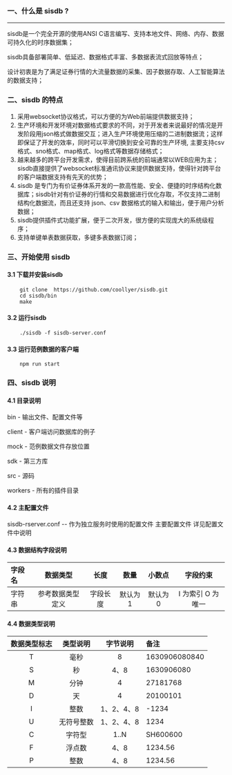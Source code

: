 ### 一、什么是 sisdb ?

---

sisdb是一个完全开源的使用ANSI C语言编写、支持本地文件、网络、内存、数据可持久化的时序数据集；

sisdb具备部署简单、低延迟、数据格式丰富、多数据表流式回放等特点；

设计初衷是为了满足证券行情的大流量数据的采集、因子数据存取、人工智能算法的数据支持；

### 二、sisdb 的特点

1. 采用websocket协议格式，可以方便的为Web前端提供数据支持；
2. 生产环境和开发环境对数据格式要求的不同，对于开发者来说最好的情况是开发阶段用json格式做数据交互；进入生产环境使用压缩的二进制数据流；这样即保证了开发的效率，同时可以平滑切换到安全可靠的生产环境, 主要支持csv格式、sno格式、map格式、log格式等数据存储格式；
3. 越来越多的跨平台开发需求，使得目前跨系统的前端通常以WEB应用为主；sisdb直接提供了websocket标准通讯协议来提供数据支持，使得针对跨平台的客户端数据支持有先天的优势；
4. sisdb 是专门为有价证券体系开发的一款高性能、安全、便捷的时序结构化数据库；sisdb针对有价证券的行情和交易数据进行优化存取，不仅支持二进制结构化数据流，而且还支持 json、csv 数据格式的输入和输出，便于用户分析数据；
5. sisdb提供插件式功能扩展，便于二次开发，很方便的实现庞大的系统级程序；
6. 支持单键单表数据获取，多键多表数据订阅；


### 三、开始使用 sisdb

#### 3.1 下载并安装sisdb

```shell
    git clone  https://github.com/coollyer/sisdb.git
    cd sisdb/bin
    make
```

#### 3.2 运行sisdb

```shell
    ./sisdb -f sisdb-server.conf 
```

#### 3.3 运行范例数据的客户端

```shell
    npm run start
```

### 四、sisdb 说明

#### 4.1 目录说明

   bin - 输出文件、配置文件等

   client - 客户端访问数据库的例子

   mock - 范例数据文件存放位置
 
   sdk - 第三方库

   src - 源码

   workers - 所有的插件目录

#### 4.2 主配置文件

sisdb-rserver.conf  -- 作为独立服务时使用的配置文件
主要配置文件
详见配置文件中说明

#### 4.3 数据结构字段说明

   | 字段名     | 数据类型 | 长度 | 数量 | 小数点 | 字段约束 | 
   | :---      | :----: | :----: | :----: | :----: | :----: |
   | 字符串     | 参考数据类型定义 | 字段长度 | 默认为1 | 默认为0 | I 为索引 O 为唯一 | 

#### 4.4 数据类型说明
| 数据类型标志 | 类型说明 | 字节说明 | 备注 |
| :---:     | :----: | :----: | :---- |
|  T   |毫秒      | 8       | 1630906080840  |
|  S   |秒        |4、8     | 1630906080|
|  M   |分钟      |4        | 27181768 |
|  D   |天        |4        | 20100101|
|  I   |整数      |1、2、4、8| -1234|
|  U   |无符号整数 |1、2、4、8| 1234|
|  C   |字符型     |1..N     | SH600600 |
|  F   |浮点数     |4、8     | 1234.56|
|  P   |整数      |4、8     | 1234.56|
   

